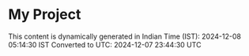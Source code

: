 # My Project

This content is dynamically generated in Indian Time (IST): 2024-12-08 05:14:30 IST
Converted to UTC: 2024-12-07 23:44:30 UTC
